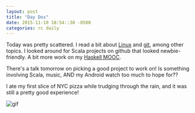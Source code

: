 ```yaml
---
layout: post
title: "Day Dos"
date: 2015-11-10 18:54::30 -0500
categories: rc daily
---
```

Today was pretty scattered. I read a bit about [Linux](http://www.linuxfromscratch.org/lfs/view/stable/index.html) and [git](https://codewords.recurse.com/issues/two/git-from-the-inside-out), among other topics. I looked around for Scala projects on github that looked newbie-friendly. A bit more work on my [Haskell MOOC](https://courses.edx.org/courses/course-v1:DelftX+FP101x+3T2015/info).  

There's a talk tomorrow on picking a good project to work on! Is something involving Scala, music, AND my Android watch too much to hope for??

I ate my first slice of NYC pizza while trudging through the rain, and it was still a pretty good experience! 

![gif](http://i.imgur.com/qD3jihS.gif)
